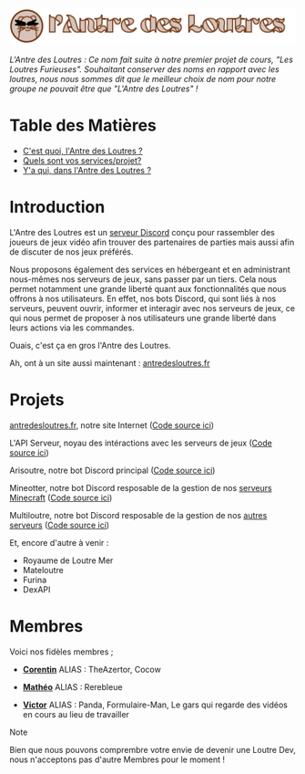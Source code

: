![adl-logo](https://raw.githubusercontent.com/L-Antre-des-Loutres/Webisoutre/refs/heads/main/public/img/logo/adl-logo.png)

*L'Antre des Loutres : Ce nom fait suite à notre premier projet de cours, "Les Loutres Furieuses". Souhaitant conserver des noms en rapport avec les loutres, nous nous sommes dit que le meilleur choix de nom pour notre groupe ne pouvait être que "L'Antre des Loutres" !*

# Table des Matières

- [C'est quoi, l'Antre des Loutres ?](#introduction)
- [Quels sont vos services/projet?](#projets)
- [Y'a qui, dans l'Antre des Loutres ?](#membres)

# Introduction

L'Antre des Loutres est un [serveur Discord](https://discord.gg/k4ZBFVdntp) conçu pour rassembler des joueurs de jeux vidéo afin trouver des partenaires de parties mais aussi afin de discuter de nos jeux préférés.

Nous proposons également des services en hébergeant et en administrant nous-mêmes nos serveurs de jeux, sans passer par un tiers. Cela nous permet notamment une grande liberté quant aux fonctionnalités que nous offrons à nos utilisateurs. En effet, nos bots Discord, qui sont liés à nos serveurs, peuvent ouvrir, informer et interagir avec nos serveurs de jeux, ce qui nous permet de proposer à nos utilisateurs une grande liberté dans leurs actions via les commandes.

Ouais, c'est ça en gros l'Antre des Loutres.

Ah, ont à un site aussi maintenant : [antredesloutres.fr](https://antredesloutres.fr)

# Projets

[antredesloutres.fr](https://antredesloutres.fr), notre site Internet ([Code source ici](https://github.com/L-Antre-des-Loutres/Webisoutre))

L'API Serveur, noyau des intéractions avec les serveurs de jeux ([Code source ici](https://github.com/matheo-1712/API-Serveur))

Arisoutre, notre bot Discord principal ([Code source ici](https://github.com/L-Antre-des-Loutres/Arisoutre))

Mineotter, notre bot Discord resposable de la gestion de nos [serveurs Minecraft](https://antredesloutres.fr/minecraft) ([Code source ici](https://github.com/Corentin-cott/Mineotter-Bot))

Multiloutre, notre bot Discord resposable de la gestion de nos [autres serveurs](https://antredesloutres.fr/) ([Code source ici](https://github.com/matheo-1712/MultiLoutre)) 

Et, encore d'autre à venir :

- Royaume de Loutre Mer
- Mateloutre
- Furina
- DexAPI

# Membres

Voici nos fidèles membres ;
- [**Corentin**](https://github.com/Corentin-cott)
ALIAS : TheAzertor, Cocow

- [**Mathéo**](https://github.com/matheo-1712)
ALIAS : Rerebleue

- [**Victor**](https://github.com/Victor97200)
ALIAS : Panda, Formulaire-Man, Le gars qui regarde des vidéos en cours au lieu de travailler

> [!NOTE]
> Bien que nous pouvons comprembre votre envie de devenir une Loutre Dev, nous n'acceptons pas d'autre Membres pour le moment !
